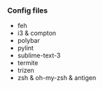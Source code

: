 ### Config files

- feh
- i3 & compton
- polybar
- pylint
- sublime-text-3
- termite
- trizen
- zsh & oh-my-zsh & antigen
